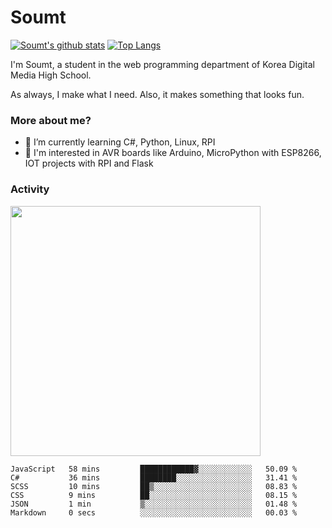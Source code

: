 # Soumt
[![Soumt's github stats](https://github-readme-stats.vercel.app/api?username=soumt-r)](https://github.com/anuraghazra/github-readme-stats)
[![Top Langs](https://github-readme-stats.vercel.app/api/top-langs/?username=soumt-r&layout=compact)](https://github.com/anuraghazra/github-readme-stats)

I'm Soumt, a student in the web programming department of Korea Digital Media High School.

As always, I make what I need. Also, it makes something that looks fun.

### More about me?
- 🌱 I’m currently learning C#, Python, Linux, RPI
- :pushpin: I'm interested in AVR boards like Arduino, MicroPython with ESP8266, IOT projects with RPI and Flask


### Activity
<img height="400" img src="https://wakatime.com/share/@soumt_r/0e4d0df5-374b-4c75-8ddb-57d54d739f69.svg"></img>

<!--START_SECTION:waka-->

```text
JavaScript   58 mins         ████████████▓░░░░░░░░░░░░   50.09 %
C#           36 mins         ████████░░░░░░░░░░░░░░░░░   31.41 %
SCSS         10 mins         ██▒░░░░░░░░░░░░░░░░░░░░░░   08.83 %
CSS          9 mins          ██░░░░░░░░░░░░░░░░░░░░░░░   08.15 %
JSON         1 min           ▒░░░░░░░░░░░░░░░░░░░░░░░░   01.48 %
Markdown     0 secs          ░░░░░░░░░░░░░░░░░░░░░░░░░   00.03 %
```

<!--END_SECTION:waka-->

